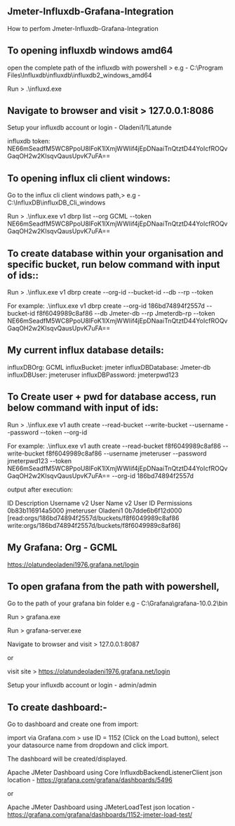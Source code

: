 ## Jmeter-Influxdb-Grafana-Integration
How to perfom Jmeter-Influxdb-Grafana-Integration

## To opening influxdb windows amd64
open the complete path of the influxdb with powershell > e.g - C:\Program Files\Influxdb\influxdb\influxdb2_windows_amd64

Run > .\influxd.exe  

## Navigate to browser and visit > 127.0.0.1:8086

Setup your influxdb account or login - Oladeni1/1Latunde

influxdb token: NE66mSeadfM5WC8PpoU8lFoK1lXmjWWIif4jEpDNaaiTnQtztD44YoIcfROQvGaqOH2w2KIsqvQausUpvK7uFA==


## To opening influx cli client windows:
 
Go to the influx cli client windows path,> e.g - C:\InfluxDB\influxDB_Cli_windows

Run > .\influx.exe v1 dbrp list --org GCML --token NE66mSeadfM5WC8PpoU8lFoK1lXmjWWIif4jEpDNaaiTnQtztD44YoIcfROQvGaqOH2w2KIsqvQausUpvK7uFA==

## To create database within your organisation and specific bucket, run below command with input of ids::

Run > .\influx.exe v1 dbrp create --org-id <orgID> --bucket-id <bucketID> --db <yourDatabaseName> --rp <retensionPolicyName> --token <tokenID>

For example:
.\influx.exe v1 dbrp create --org-id 186bd74894f2557d --bucket-id f8f6049989c8af86 --db Jmeter-db --rp Jmeterdb-rp --token NE66mSeadfM5WC8PpoU8lFoK1lXmjWWIif4jEpDNaaiTnQtztD44YoIcfROQvGaqOH2w2KIsqvQausUpvK7uFA==

## My current influx database details:

influxDBOrg: GCML
influxBucket: jmeter
influxDBDatabase: Jmeter-db
influxDBUser: jmeteruser
influxDBPassword: jmeterpwd123


## To Create user + pwd for database access, run below command with input of ids: 

Run > .\influx.exe v1 auth create --read-bucket <bucketID> --write-bucket <bucketID> --username <demouser> --password <demopwd123> --token <yourtokenID> --org-id <orgID> 

For example: 
.\influx.exe v1 auth create --read-bucket f8f6049989c8af86 --write-bucket f8f6049989c8af86 --username jmeteruser --password jmeterpwd123 --token NE66mSeadfM5WC8PpoU8lFoK1lXmjWWIif4jEpDNaaiTnQtztD44YoIcfROQvGaqOH2w2KIsqvQausUpvK7uFA== --org-id 186bd74894f2557d 

output after execution:

ID                      Description     Username        v2 User Name    v2 User ID              Permissions
0b83b116914a5000                        jmeteruser      Oladeni1        0b7dde6b6f12d000        [read:orgs/186bd74894f2557d/buckets/f8f6049989c8af86 write:orgs/186bd74894f2557d/buckets/f8f6049989c8af86]


## My Grafana: Org - GCML
https://olatundeoladeni1976.grafana.net/login

## To open grafana from the path with powershell,

Go to the path of your grafana bin folder e.g - C:\Grafana\grafana-10.0.2\bin

Run > grafana.exe

Run > grafana-server.exe

Navigate to browser and visit > 127.0.0.1:8087

or

visit site > https://olatundeoladeni1976.grafana.net/login

Setup your influxdb account or login - admin/admin

## To create dashboard:-

Go to dashboard and create one from import:

import via Grafana.com > use ID = 1152 (Click on the Load button), select your datasource name from dropdown and click import. 

The dashboard will be created/displayed.

Apache JMeter Dashboard using Core InfluxdbBackendListenerClient json location - https://grafana.com/grafana/dashboards/5496

or

Apache JMeter Dashboard using JMeterLoadTest json location - https://grafana.com/grafana/dashboards/1152-jmeter-load-test/
